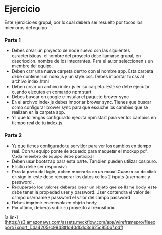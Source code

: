 # Ejercicio

Este ejercicio es grupal, por lo cual debera ser resuelto por todos los miembros del equipo

### Parte 1
- Debes crear un proyecto de node nuevo con las siguientes caracteristicas. el nombre del proyecto debe llamarse grupal, en descripción, nombre de los integrantes, Para el autor seleccionen a un miembre del equipo.
- Deben crar una nueva carpeta dentro con el nombre app. Esta carpeta debe contener un index.js y un style.css. Debes importar tu css al archivo index.html
- Deben crear un archivo index.js en su carpeta. Este se debe ejecutar cuando ejecutes en comando npm start
- Debes buscar en google e instalar el paquete brower sync
- En el archivo index.js debes importar brower sync. Tienes que buscar como configurar brower sync para que escuche los cambios que se realizan en la carpeta app. 
- Ya que lo tengas configurado ejecuta npm start para ver los cambios en tiempo real de tu index.js

### Parte 2

- Ya que tienes configurado tu servidor para ver los cambios en tiempo real. Con tu equipo ponte de acuerdo para maquetar el mockup pdf. Cada miembro de equipo debe participar
- Deben usar bootstrap para esta parte. Tambien pueden utilizar css puro.
- El sitio debe ser responsivo
- Para la parte del login, deben mostrarlo en un modal.Cuando se de click en sign in. este debe recuperar los datos de los 2 inputs (username y password).
- Recuperado los valores deberas crear un objeto que se llame body. este debe tener la propiedad user y password. User contendra el valor del campo username y password el valor del campo password
- Debes imprimir en consola en objeto body
- Por ultimo, deberas subir su proyecto al repositorio.

[a link] (https://s3.amazonaws.com/assets.mockflow.com/app/wireframepro/fileexport/Export_D4a4205ec994381d40d0dc3c625c850b7.pdf)
